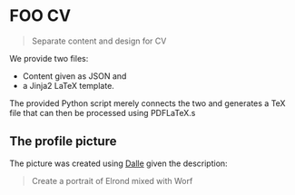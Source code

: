 # FOO CV

> Separate content and design for CV

We provide two files:
- Content given as JSON and
- a Jinja2 LaTeX template.

The provided Python script merely connects the two and generates a TeX file that can then be processed using PDFLaTeX.s

## The profile picture

The picture was created using [Dalle](https://labs.openai.com/) given the description:

> Create a portrait of Elrond mixed with Worf
